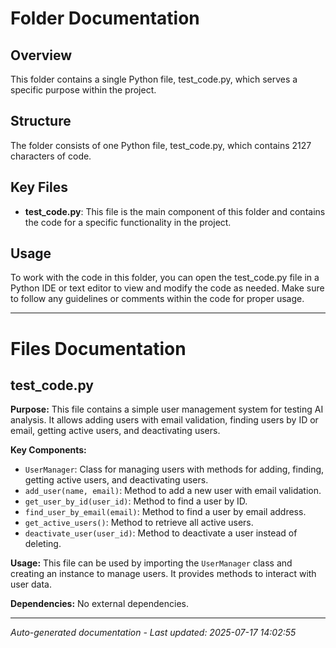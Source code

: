 # Folder Documentation

## Overview
This folder contains a single Python file, test_code.py, which serves a specific purpose within the project.

## Structure
The folder consists of one Python file, test_code.py, which contains 2127 characters of code.

## Key Files
- **test_code.py**: This file is the main component of this folder and contains the code for a specific functionality in the project.

## Usage
To work with the code in this folder, you can open the test_code.py file in a Python IDE or text editor to view and modify the code as needed. Make sure to follow any guidelines or comments within the code for proper usage.

---

# Files Documentation

## test_code.py

**Purpose:** This file contains a simple user management system for testing AI analysis. It allows adding users with email validation, finding users by ID or email, getting active users, and deactivating users.

**Key Components:**
- `UserManager`: Class for managing users with methods for adding, finding, getting active users, and deactivating users.
- `add_user(name, email)`: Method to add a new user with email validation.
- `get_user_by_id(user_id)`: Method to find a user by ID.
- `find_user_by_email(email)`: Method to find a user by email address.
- `get_active_users()`: Method to retrieve all active users.
- `deactivate_user(user_id)`: Method to deactivate a user instead of deleting.

**Usage:** This file can be used by importing the `UserManager` class and creating an instance to manage users. It provides methods to interact with user data.

**Dependencies:** No external dependencies.

---
*Auto-generated documentation - Last updated: 2025-07-17 14:02:55*
